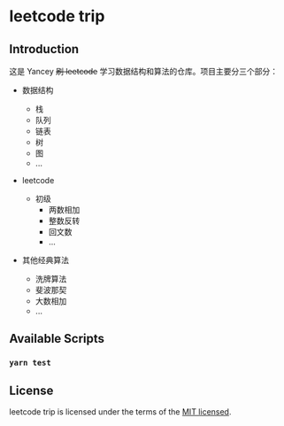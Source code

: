# leetcode trip

## Introduction

这是 Yancey ~~刷 leetcode~~ 学习数据结构和算法的仓库。项目主要分三个部分：

- 数据结构

  - 栈
  - 队列
  - 链表
  - 树
  - 图
  - ...

- leetcode

  - 初级
    - 两数相加
    - 整数反转
    - 回文数
    - ...

- 其他经典算法

  - 洗牌算法
  - 斐波那契
  - 大数相加
  - ...

## Available Scripts

### `yarn test`

## License

leetcode trip is licensed under the terms of the [MIT licensed](https://opensource.org/licenses/MIT).
